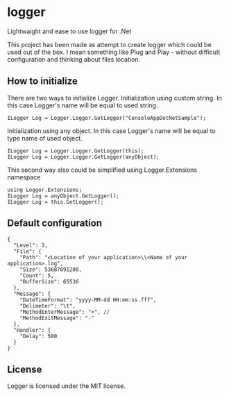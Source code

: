 # logger
Lightwaight and ease to use logger for .Net

This project has been made as attempt to create logger which could be used out of the box. I mean something like Plug and Play - without difficult configuration and thinking about files location.

## How to initialize
There are two ways to initialize Logger.
Initialization using custom string. In this case Logger's name will be equal to used string.
```
ILogger Log = Logger.Logger.GetLogger("ConsoleAppDotNetSample");
```

Initialization using any object. In this case Logger's name will be equal to type name of used object.
```
ILogger Log = Logger.Logger.GetLogger(this);
ILogger Log = Logger.Logger.GetLogger(anyObject);
```

This second way also could be simplified using Logger.Extensions namespace
```
using Logger.Extensions;
ILogger Log = anyObject.GetLogger();
ILogger Log = this.GetLogger();
```
## Default configuration
```
{
  "Level": 3,
  "File": {
    "Path": "<Location of your application>\\<Name of your application>.log",
    "Size": 53687091200,
    "Count": 5,
    "BufferSize": 65536
  },
  "Message": {
    "DateTimeFormat": "yyyy-MM-dd HH:mm:ss.fff",
    "Delimeter": "\t",
    "MethodEnterMessage": "+", // 
    "MethodExitMessage": "-"
  },
  "Handler": {
    "Delay": 500
  }
}
```

## License
Logger is licensed under the MIT license.
